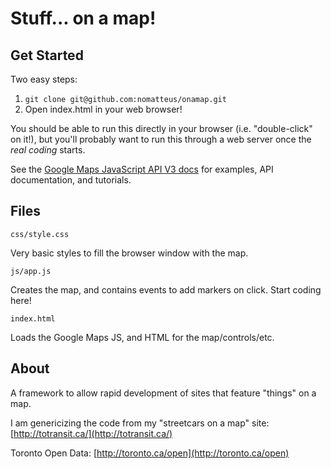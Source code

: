 Stuff... on a map!
==================

Get Started
-----------

Two easy steps:

1. `git clone git@github.com:nomatteus/onamap.git`
2. Open index.html in your web browser!

You should be able to run this directly in your browser (i.e.
"double-click" on it!), but you'll probably want to run this through a
web server once the _real coding_ starts.

See the [Google Maps JavaScript API V3
docs](http://code.google.com/apis/maps/documentation/javascript/) for
examples, API documentation, and tutorials.

Files
-----

`css/style.css`

Very basic styles to fill the browser window with the map.

`js/app.js`

Creates the map, and contains events to add markers on click. 
Start coding here!

`index.html`

Loads the Google Maps JS, and HTML for the map/controls/etc.

About
-----

A framework to allow rapid development of sites that feature "things" on a map.

I am genericizing the code from my "streetcars on a map" site:
[http://totransit.ca/](http://totransit.ca/)

Toronto Open Data:
[http://toronto.ca/open](http://toronto.ca/open)
